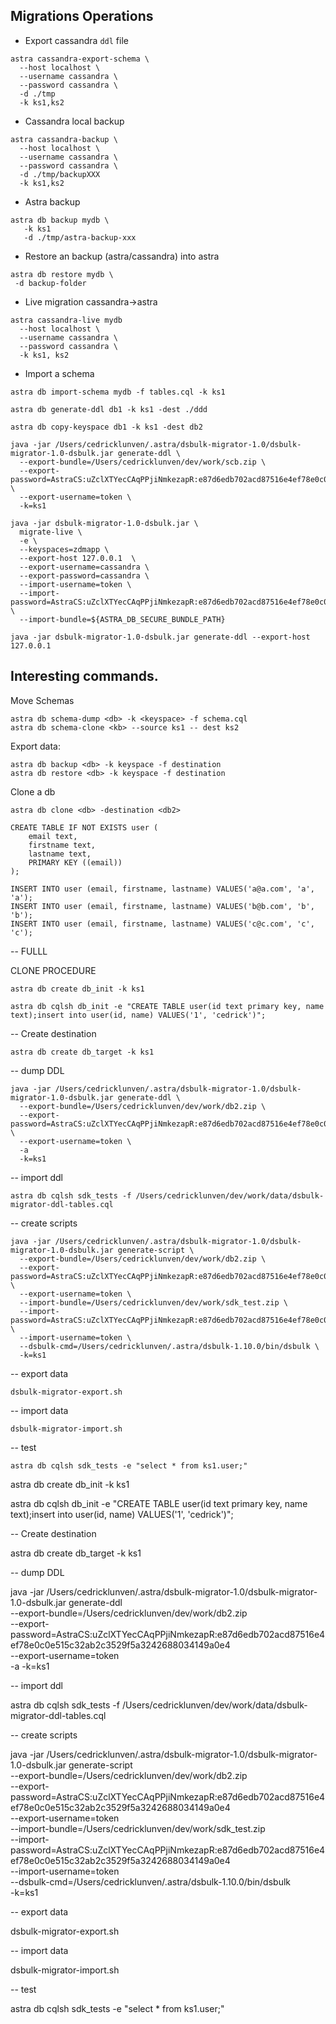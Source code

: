 ## Migrations Operations

- Export cassandra `ddl` file  

```
astra cassandra-export-schema \
  --host localhost \
  --username cassandra \
  --password cassandra \
  -d ./tmp
  -k ks1,ks2
```

- Cassandra local backup

```
astra cassandra-backup \
  --host localhost \
  --username cassandra \
  --password cassandra \
  -d ./tmp/backupXXX
  -k ks1,ks2
```

- Astra backup

```
astra db backup mydb \
   -k ks1
   -d ./tmp/astra-backup-xxx 
```

- Restore an backup (astra/cassandra) into astra

```
astra db restore mydb \ 
 -d backup-folder
```

- Live migration cassandra->astra

```
astra cassandra-live mydb
  --host localhost \
  --username cassandra \
  --password cassandra \
  -k ks1, ks2
```

- Import a schema
```
astra db import-schema mydb -f tables.cql -k ks1
```

```
astra db generate-ddl db1 -k ks1 -dest ./ddd  
```

```
astra db copy-keyspace db1 -k ks1 -dest db2  
```





```
java -jar /Users/cedricklunven/.astra/dsbulk-migrator-1.0/dsbulk-migrator-1.0-dsbulk.jar generate-ddl \
  --export-bundle=/Users/cedricklunven/dev/work/scb.zip \
  --export-password=AstraCS:uZclXTYecCAqPPjiNmkezapR:e87d6edb702acd87516e4ef78e0c0e515c32ab2c3529f5a3242688034149a0e4 \
  --export-username=token \
  -k=ks1
```

```
java -jar dsbulk-migrator-1.0-dsbulk.jar \
  migrate-live \
  -e \
  --keyspaces=zdmapp \
  --export-host 127.0.0.1  \
  --export-username=cassandra \
  --export-password=cassandra \
  --import-username=token \
  --import-password=AstraCS:uZclXTYecCAqPPjiNmkezapR:e87d6edb702acd87516e4ef78e0c0e515c32ab2c3529f5a3242688034149a0e4 \
  --import-bundle=${ASTRA_DB_SECURE_BUNDLE_PATH}
```

```
java -jar dsbulk-migrator-1.0-dsbulk.jar generate-ddl --export-host 127.0.0.1 
```

## Interesting commands.

Move Schemas
```
astra db schema-dump <db> -k <keyspace> -f schema.cql
astra db schema-clone <kb> --source ks1 -- dest ks2
```

Export data:
```
astra db backup <db> -k keyspace -f destination
astra db restore <db> -k keyspace -f destination
```

Clone a db
```
astra db clone <db> -destination <db2>
```

```
CREATE TABLE IF NOT EXISTS user (
    email text,
    firstname text,
    lastname text,
    PRIMARY KEY ((email))
);

INSERT INTO user (email, firstname, lastname) VALUES('a@a.com', 'a', 'a');
INSERT INTO user (email, firstname, lastname) VALUES('b@b.com', 'b', 'b');
INSERT INTO user (email, firstname, lastname) VALUES('c@c.com', 'c', 'c');
```

-- FULLL



CLONE PROCEDURE

```
astra db create db_init -k ks1
```

```
astra db cqlsh db_init -e "CREATE TABLE user(id text primary key, name text);insert into user(id, name) VALUES('1', 'cedrick')";
```

-- Create destination

```
astra db create db_target -k ks1
```

-- dump DDL

```
java -jar /Users/cedricklunven/.astra/dsbulk-migrator-1.0/dsbulk-migrator-1.0-dsbulk.jar generate-ddl \
  --export-bundle=/Users/cedricklunven/dev/work/db2.zip \
  --export-password=AstraCS:uZclXTYecCAqPPjiNmkezapR:e87d6edb702acd87516e4ef78e0c0e515c32ab2c3529f5a3242688034149a0e4 \
  --export-username=token \
  -a
  -k=ks1
```

-- import ddl

```
astra db cqlsh sdk_tests -f /Users/cedricklunven/dev/work/data/dsbulk-migrator-ddl-tables.cql
```

-- create scripts

```
java -jar /Users/cedricklunven/.astra/dsbulk-migrator-1.0/dsbulk-migrator-1.0-dsbulk.jar generate-script \
  --export-bundle=/Users/cedricklunven/dev/work/db2.zip \
  --export-password=AstraCS:uZclXTYecCAqPPjiNmkezapR:e87d6edb702acd87516e4ef78e0c0e515c32ab2c3529f5a3242688034149a0e4 \
  --export-username=token \
  --import-bundle=/Users/cedricklunven/dev/work/sdk_test.zip \
  --import-password=AstraCS:uZclXTYecCAqPPjiNmkezapR:e87d6edb702acd87516e4ef78e0c0e515c32ab2c3529f5a3242688034149a0e4 \
  --import-username=token \
  --dsbulk-cmd=/Users/cedricklunven/.astra/dsbulk-1.10.0/bin/dsbulk \
  -k=ks1
```

-- export data

```
dsbulk-migrator-export.sh
```

-- import data

```
dsbulk-migrator-import.sh
```

-- test

```
astra db cqlsh sdk_tests -e "select * from ks1.user;"
```






astra db create db_init -k ks1

astra db cqlsh db_init -e "CREATE TABLE user(id text primary key, name text);insert into user(id, name) VALUES('1', 'cedrick')";

-- Create destination

astra db create db_target -k ks1

-- dump DDL

java -jar /Users/cedricklunven/.astra/dsbulk-migrator-1.0/dsbulk-migrator-1.0-dsbulk.jar generate-ddl \
--export-bundle=/Users/cedricklunven/dev/work/db2.zip \
--export-password=AstraCS:uZclXTYecCAqPPjiNmkezapR:e87d6edb702acd87516e4ef78e0c0e515c32ab2c3529f5a3242688034149a0e4 \
--export-username=token \
-a
-k=ks1

-- import ddl

astra db cqlsh sdk_tests -f /Users/cedricklunven/dev/work/data/dsbulk-migrator-ddl-tables.cql

-- create scripts

java -jar /Users/cedricklunven/.astra/dsbulk-migrator-1.0/dsbulk-migrator-1.0-dsbulk.jar generate-script \
--export-bundle=/Users/cedricklunven/dev/work/db2.zip \
--export-password=AstraCS:uZclXTYecCAqPPjiNmkezapR:e87d6edb702acd87516e4ef78e0c0e515c32ab2c3529f5a3242688034149a0e4 \
--export-username=token \
--import-bundle=/Users/cedricklunven/dev/work/sdk_test.zip \
--import-password=AstraCS:uZclXTYecCAqPPjiNmkezapR:e87d6edb702acd87516e4ef78e0c0e515c32ab2c3529f5a3242688034149a0e4 \
--import-username=token \
--dsbulk-cmd=/Users/cedricklunven/.astra/dsbulk-1.10.0/bin/dsbulk \
-k=ks1

-- export data

dsbulk-migrator-export.sh

-- import data

dsbulk-migrator-import.sh

-- test

astra db cqlsh sdk_tests -e "select * from ks1.user;"










